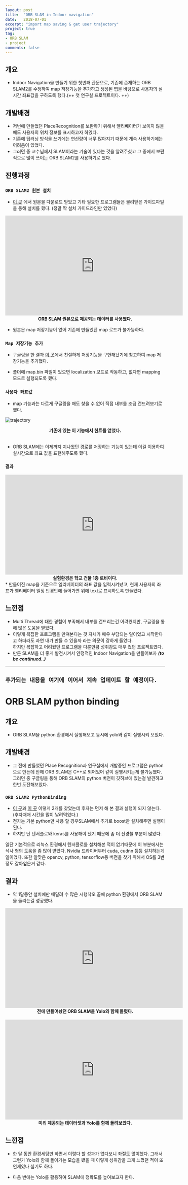```yaml
---
layout: post
title:  "ORB SLAM in Indoor navigation"
date:   2018-07-01
excerpt: "import map saving & get user trajectory"
project: true
tag:
- ORB SLAM
- project
comments: false
---
```


## 개요
* Indoor Navigation을 만들기 위한 첫번째 관문으로, 기존에 존재하는 ORB SLAM2를 수정하여 map 저장기능을 추가하고 생성된 맵을 바탕으로 사용자의 실시간 좌표값을 구하도록 했다.(++ 첫 연구실 프로젝트이다. ++)

## 개발배경
* 저번에 만들었던 PlaceRecognition를 보완하기 위해서 엘리베이터가 보이지 않을 때도 사용자의 위치 정보를 표시하고자 하였다.
* 기존에 딥러닝 방식을 쓰기에는 연산량이 너무 많아지기 때문에 계속 사용하기에는 어려움이 있었다.
* 그러던 중 교수님께서 SLAM이라는 기술이 있다는 것을 알려주셨고 그 중에서 보편적으로 많이 쓰이는 ORB SLAM2를 사용하기로 했다.

## 진행과정

### `ORB SLAM2 원본 설치`
* [이 곳](https://github.com/raulmur/ORB_SLAM2) 에서 원본을 다운로드 받았고 기타 필요한 프로그램들은 물려받은 가이드파일을 통해 설치를 했다. (정말 딱 설치 가이드라인만 있었다)

<iframe width="560" height="315" src="https://www.youtube.com/embed/c2ii8FVVoC8" frameborder="0" allow="accelerometer; autoplay; encrypted-media; gyroscope; picture-in-picture" allowfullscreen></iframe>
<strong> <center> ORB SLAM 원본으로 제공되는 데이터를 사용했다. </center> </strong>

* 원본은 map 저장기능이 없어 기존에 만들었던 map 로드가 불가능하다.

### `Map 저장기능 추가`
* 구글링을 한 결과 [이 곳](https://github.com/Alkaid-Benetnash/ORB_SLAM2)에서 친절하게 저장기능을 구현해놨기에 참고하여 map 저장기능을 추가했다. <br>

* 폴더에 map.bin 파일이 있으면 localization 모드로 작동하고, 없다면 mapping 모드로 실행되도록 했다.


### `사용자 좌표값`
* map 기능과는 다르게 구글링을 해도 찾을 수 없어 직접 내부를 조금 건드려보기로 했다.

![trajectory](https://user-images.githubusercontent.com/35250791/51800099-f2b15b80-226d-11e9-98a1-377c817f5bbf.jpg)
<strong> <center> 기존에 있는 이 기능에서 힌트를 얻었다. </center> </strong> <br>
* ORB SLAM에는 이제까지 지나왔던 경로를 저장하는 기능이 있는데 이걸 이용하여 실시간으로 좌표 값을 표현해주도록 했다.

### `결과`
<iframe width="560" height="315" src="https://www.youtube.com/embed/7WSsxb2IJec" frameborder="0" allow="accelerometer; autoplay; encrypted-media; gyroscope; picture-in-picture" allowfullscreen></iframe>
<strong> <center> 실험환경은 학교 건물 1층 로비이다. </center> </strong>
* 만들어진 map을 기준으로 엘리베이터의 좌표 값을 입력시켜놨고, 현재 사용자의 좌표가 엘리베이터 일정 반경안에 들어가면 위에 text로 표시하도록 만들었다.

## 느낀점
* Multi Thread에 대한 경험이 부족해서 내부를 건드리는건 어려웠지만, 구글링을 통해 많은 도움을 받았다.
* 이렇게 복잡한 프로그램을 만져본다는 것 자체가 매우 부담되는 일이었고 시작한다고 하더라도 과연 내가 만들 수 있을까 라는 의문이 강하게 들었다.<br> 하지만 복잡하고 어려웠던 프로그램을 다룬만큼 성취감도 매우 컸던 프로젝트였다.
* 만든 SLAM을 더 좋게 발전시켜서 안정적인 Indoor Navigation을 만들어보자 ***(to be continued..)***

---
`추가되는 내용을 여기에 이어서 계속 업데이트 할 예정이다.`
---
# ORB SLAM python binding 

## 개요
* ORB SLAM을 python 환경에서 실행해보고 동시에 yolo와 같이 실행시켜 보았다.

## 개발배경
* 그 전에 만들었던 Place Recognition과 연구실에서 개발중인 프로그램은 python으로 만든데 반해 ORB SLAM은 C++로 되어있어 같이 실행시키는게 불가능했다. 그러던 중 구글링을 통해 ORB SLAM의 python 버전이 깃허브에 있는걸 발견하고 한번 도전해보았다.


### `ORB SLAM2 PythonBinding`
* [이 곳](https://github.com/jskinn/ORB_SLAM2-PythonBindings)과 [이 곳](https://github.com/torrvision/pyORBSLAM2) 이렇게 2개를 찾았는데 후자는 먼저 해 본 결과 실행이 되지 않는다.(후자때매 시간을 많이 날려먹었다.)
* 전자는 기본 python만 사용 할 경우SLAM에서 추가로 boost만 설치해주면 실행이 된다.
* 하지만 난 텐서플로와 keras를 사용해야 됐기 때문에 좀 더 신경쓸 부분이 많았다.


일단 기본적으로 리눅스 환경에서 텐서플로를 설치해본 적이 없기때문에 이 부분에서는 석사 형의 도움을 좀 많이 받았다. Nvidia 드라이버부터 cuda, cudnn 등등 설치하는게 일이었다. 또한 알맞은 opencv, python, tensorflow등 버전을 찾기 위해서 OS를 3번정도 갈아엎은거 같다.

## 결과
* 약 1달동안 설치에만 매달려 수 많은 시행착오 끝에 python 환경에서 ORB SLAM을 돌리는걸 성공했다.

<iframe width="560" height="315" src="https://www.youtube.com/embed/obJH284Tdf4" frameborder="0" allow="accelerometer; autoplay; encrypted-media; gyroscope; picture-in-picture" allowfullscreen></iframe>
<b> <center> 전에 만들어놨던 ORB SLAM을 Yolo와 함께 돌렸다.</center> </b> <br>

<iframe width="560" height="315" src="https://www.youtube.com/embed/IOBIONeYCAU" frameborder="0" allow="accelerometer; autoplay; encrypted-media; gyroscope; picture-in-picture" allowfullscreen></iframe>
<b> <center> 미리 제공되는 데이터셋과 Yolo를 함께 돌려보았다.</center> </b>

## 느낀점
* 한 달 동안 환경세팅만 하면서 이렇다 할 성과가 없다보니 좌절도 많이했다. 그래서 그런가 Yolo와 함께 돌아가는 모습을 봤을 때 이렇게 성취감을 크게 느꼈던 적이 또 언제였나 싶기도 하다.

* 다음 번에는 Yolo를 활용하여 SLAM에 정확도를 높여보고자 한다.
